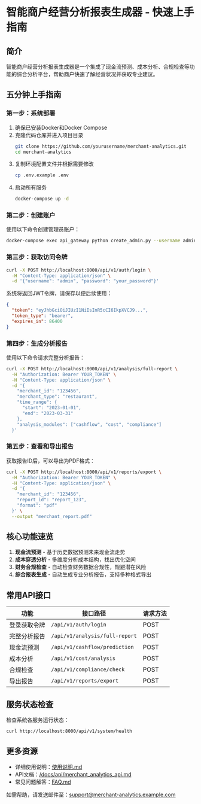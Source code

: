 # 智能商户经营分析报表生成器 - 快速上手指南

## 简介

智能商户经营分析报表生成器是一个集成了现金流预测、成本分析、合规检查等功能的综合分析平台，帮助商户快速了解经营状况并获取专业建议。

## 五分钟上手指南

### 第一步：系统部署

1. 确保已安装Docker和Docker Compose
2. 克隆代码仓库并进入项目目录
   ```bash
   git clone https://github.com/yourusername/merchant-analytics.git
   cd merchant-analytics
   ```
3. 复制环境配置文件并根据需要修改
   ```bash
   cp .env.example .env
   ```
4. 启动所有服务
   ```bash
   docker-compose up -d
   ```

### 第二步：创建账户

使用以下命令创建管理员账户：
```bash
docker-compose exec api_gateway python create_admin.py --username admin --password your_password
```

### 第三步：获取访问令牌

```bash
curl -X POST http://localhost:8000/api/v1/auth/login \
  -H "Content-Type: application/json" \
  -d '{"username": "admin", "password": "your_password"}'
```

系统将返回JWT令牌，请保存以便后续使用：
```json
{
  "token": "eyJhbGciOiJIUzI1NiIsInR5cCI6IkpXVCJ9...",
  "token_type": "bearer",
  "expires_in": 86400
}
```

### 第四步：生成分析报告

使用以下命令请求完整分析报告：
```bash
curl -X POST http://localhost:8000/api/v1/analysis/full-report \
  -H "Authorization: Bearer YOUR_TOKEN" \
  -H "Content-Type: application/json" \
  -d '{
    "merchant_id": "123456",
    "merchant_type": "restaurant",
    "time_range": {
      "start": "2023-01-01",
      "end": "2023-03-31"
    },
    "analysis_modules": ["cashflow", "cost", "compliance"]
  }'
```

### 第五步：查看和导出报告

获取报告ID后，可以导出为PDF格式：
```bash
curl -X POST http://localhost:8000/api/v1/reports/export \
  -H "Authorization: Bearer YOUR_TOKEN" \
  -H "Content-Type: application/json" \
  -d '{
    "merchant_id": "123456",
    "report_id": "report_123",
    "format": "pdf"
  }' \
  --output "merchant_report.pdf"
```

## 核心功能速览

1. **现金流预测** - 基于历史数据预测未来现金流走势
2. **成本穿透分析** - 多维度分析成本结构，找出优化空间
3. **财务合规检查** - 自动检查财务数据合规性，规避潜在风险
4. **综合报表生成** - 自动生成专业分析报告，支持多种格式导出

## 常用API接口

| 功能 | 接口路径 | 请求方法 |
|------|----------|---------|
| 登录获取令牌 | `/api/v1/auth/login` | POST |
| 完整分析报告 | `/api/v1/analysis/full-report` | POST |
| 现金流预测 | `/api/v1/cashflow/prediction` | POST |
| 成本分析 | `/api/v1/cost/analysis` | POST |
| 合规检查 | `/api/v1/compliance/check` | POST |
| 导出报告 | `/api/v1/reports/export` | POST |

## 服务状态检查

检查系统各服务运行状态：
```bash
curl http://localhost:8000/api/v1/system/health
```

## 更多资源

- 详细使用说明：[使用说明.md](使用说明.md)
- API文档：[/docs/api/merchant_analytics_api.md](/docs/api/merchant_analytics_api.md)
- 常见问题解答：[FAQ.md](FAQ.md)

如需帮助，请发送邮件至：support@merchant-analytics.example.com 